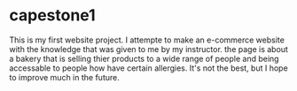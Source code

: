 # capestone1
This is my first website project. I attempte to make an e-commerce website with the knowledge that was given to me by my instructor. the page is about a bakery that is selling
thier products to a wide range of people and being accessable to people how have certain allergies. It's not the best, but I hope to improve much in the future.

